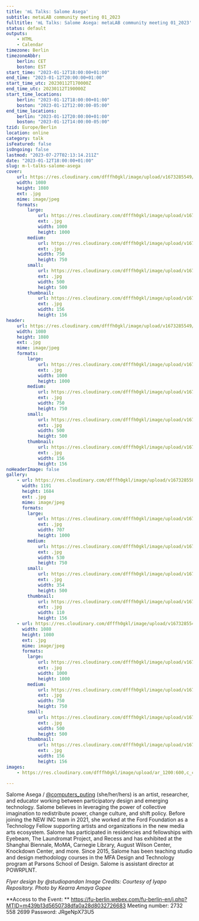 ```yaml
---
title: 'mL Talks: Salome Asega'
subtitle: metaLAB community meeting 01_2023
fulltitle: 'mL Talks: Salome Asega: metaLAB community meeting 01_2023'
status: default
outputs:
    - HTML
    - Calendar
timezone: Berlin
timezoneAbbr:
    berlin: CET
    boston: EST
start_time: "2023-01-12T18:00:00+01:00"
end_time: "2023-01-12T20:00:00+01:00"
start_time_utc: 20230112T170000Z
end_time_utc: 20230112T190000Z
start_time_locations:
    berlin: "2023-01-12T18:00:00+01:00"
    boston: "2023-01-12T12:00:00-05:00"
end_time_locations:
    berlin: "2023-01-12T20:00:00+01:00"
    boston: "2023-01-12T14:00:00-05:00"
tzid: Europe/Berlin
location: online
category: talk
isFeatured: false
isOngoing: false
lastmod: "2023-07-27T02:13:14.211Z"
date: "2023-01-12T18:00:00+01:00"
slug: m-l-talks-salome-asega
cover:
    url: https://res.cloudinary.com/dfffh0gkl/image/upload/v1673285549/221201_FUJA_IG_Post_Asega_1080x1080px_Studio_Pandan_e1912bd17a.jpg
    width: 1080
    height: 1080
    ext: .jpg
    mime: image/jpeg
    formats:
        large:
            url: https://res.cloudinary.com/dfffh0gkl/image/upload/v1673285550/large_221201_FUJA_IG_Post_Asega_1080x1080px_Studio_Pandan_e1912bd17a.jpg
            ext: .jpg
            width: 1000
            height: 1000
        medium:
            url: https://res.cloudinary.com/dfffh0gkl/image/upload/v1673285550/medium_221201_FUJA_IG_Post_Asega_1080x1080px_Studio_Pandan_e1912bd17a.jpg
            ext: .jpg
            width: 750
            height: 750
        small:
            url: https://res.cloudinary.com/dfffh0gkl/image/upload/v1673285551/small_221201_FUJA_IG_Post_Asega_1080x1080px_Studio_Pandan_e1912bd17a.jpg
            ext: .jpg
            width: 500
            height: 500
        thumbnail:
            url: https://res.cloudinary.com/dfffh0gkl/image/upload/v1673285549/thumbnail_221201_FUJA_IG_Post_Asega_1080x1080px_Studio_Pandan_e1912bd17a.jpg
            ext: .jpg
            width: 156
            height: 156
header:
    url: https://res.cloudinary.com/dfffh0gkl/image/upload/v1673285549/221201_FUJA_IG_Post_Asega_1080x1080px_Studio_Pandan_e1912bd17a.jpg
    width: 1080
    height: 1080
    ext: .jpg
    mime: image/jpeg
    formats:
        large:
            url: https://res.cloudinary.com/dfffh0gkl/image/upload/v1673285550/large_221201_FUJA_IG_Post_Asega_1080x1080px_Studio_Pandan_e1912bd17a.jpg
            ext: .jpg
            width: 1000
            height: 1000
        medium:
            url: https://res.cloudinary.com/dfffh0gkl/image/upload/v1673285550/medium_221201_FUJA_IG_Post_Asega_1080x1080px_Studio_Pandan_e1912bd17a.jpg
            ext: .jpg
            width: 750
            height: 750
        small:
            url: https://res.cloudinary.com/dfffh0gkl/image/upload/v1673285551/small_221201_FUJA_IG_Post_Asega_1080x1080px_Studio_Pandan_e1912bd17a.jpg
            ext: .jpg
            width: 500
            height: 500
        thumbnail:
            url: https://res.cloudinary.com/dfffh0gkl/image/upload/v1673285549/thumbnail_221201_FUJA_IG_Post_Asega_1080x1080px_Studio_Pandan_e1912bd17a.jpg
            ext: .jpg
            width: 156
            height: 156
noHeaderImage: false
gallery:
    - url: https://res.cloudinary.com/dfffh0gkl/image/upload/v1673285589/Asega_Studio_Pandan_web_d17abcddbe.jpg
      width: 1191
      height: 1684
      ext: .jpg
      mime: image/jpeg
      formats:
        large:
            url: https://res.cloudinary.com/dfffh0gkl/image/upload/v1673285590/large_Asega_Studio_Pandan_web_d17abcddbe.jpg
            ext: .jpg
            width: 707
            height: 1000
        medium:
            url: https://res.cloudinary.com/dfffh0gkl/image/upload/v1673285591/medium_Asega_Studio_Pandan_web_d17abcddbe.jpg
            ext: .jpg
            width: 530
            height: 750
        small:
            url: https://res.cloudinary.com/dfffh0gkl/image/upload/v1673285591/small_Asega_Studio_Pandan_web_d17abcddbe.jpg
            ext: .jpg
            width: 354
            height: 500
        thumbnail:
            url: https://res.cloudinary.com/dfffh0gkl/image/upload/v1673285589/thumbnail_Asega_Studio_Pandan_web_d17abcddbe.jpg
            ext: .jpg
            width: 110
            height: 156
    - url: https://res.cloudinary.com/dfffh0gkl/image/upload/v1673285549/221201_FUJA_IG_Post_Asega_1080x1080px_Studio_Pandan_e1912bd17a.jpg
      width: 1080
      height: 1080
      ext: .jpg
      mime: image/jpeg
      formats:
        large:
            url: https://res.cloudinary.com/dfffh0gkl/image/upload/v1673285550/large_221201_FUJA_IG_Post_Asega_1080x1080px_Studio_Pandan_e1912bd17a.jpg
            ext: .jpg
            width: 1000
            height: 1000
        medium:
            url: https://res.cloudinary.com/dfffh0gkl/image/upload/v1673285550/medium_221201_FUJA_IG_Post_Asega_1080x1080px_Studio_Pandan_e1912bd17a.jpg
            ext: .jpg
            width: 750
            height: 750
        small:
            url: https://res.cloudinary.com/dfffh0gkl/image/upload/v1673285551/small_221201_FUJA_IG_Post_Asega_1080x1080px_Studio_Pandan_e1912bd17a.jpg
            ext: .jpg
            width: 500
            height: 500
        thumbnail:
            url: https://res.cloudinary.com/dfffh0gkl/image/upload/v1673285549/thumbnail_221201_FUJA_IG_Post_Asega_1080x1080px_Studio_Pandan_e1912bd17a.jpg
            ext: .jpg
            width: 156
            height: 156
images:
    - https://res.cloudinary.com/dfffh0gkl/image/upload/ar_1200:600,c_crop/c_limit,h_1200,w_600/v1673285549/221201_FUJA_IG_Post_Asega_1080x1080px_Studio_Pandan_e1912bd17a.jpg

---
```

Salome Asega / [@computers_puting](https://www.instagram.com/computers_puting/?hl=en) (she/her/hers) is an artist, researcher, and educator working between participatory design and emerging technology. Salome believes in leveraging the power of collective imagination to redistribute power, change culture, and shift policy. Before joining the NEW INC team in 2021, she worked at the Ford Foundation as a Technology Fellow supporting artists and organizations in the new media arts ecosystem. Salome has participated in residencies and fellowships with Eyebeam, The Laundromat Project, and Recess and has exhibited at the Shanghai Biennale, MoMA, Carnegie Library, August Wilson Center, Knockdown Center, and more. Since 2015, Salome has been teaching studio and design methodology courses in the MFA Design and Technology program at Parsons School of Design. Salome is assistant director at POWRPLNT.

*Flyer design by @studiopandan*
*Image Credits: Courtesy of Iyapo Repository. Photo by Kearra Amaya Gopee*

**Access to the Event: **
https://fu-berlin.webex.com/fu-berlin-en/j.php?MTID=m439b13d5650738dfa0a28d8032726683 
Meeting number: 2732 558 2699
Password: JRgeNpX73U5

